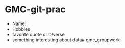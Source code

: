 # GMC-git-prac

- Name:
- Hobbies
- favorite quote or b/verse
- something interesting about data#   g m c _ g r o u p w o r k  
 